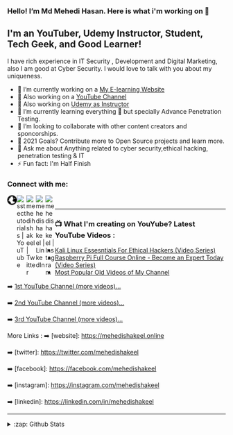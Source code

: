 ### Hello! I’m Md Mehedi Hasan. Here is what i'm working on 👋

## I'm an YouTuber, Udemy Instructor, Student, Tech Geek, and Good Learner!
I have rich experience in IT Security , Development and Digital Marketing, also I am good at Cyber Security. I would love to talk with you about my uniqueness.

- 🔭 I’m currently working on a [My E-learning Website](https://www.sstecacademy.com)
- 🔭 Also working on a [YouTube Channel](https://youtube.com/sstectutorials)
- 🔭 Also working on [Udemy as Instructor](https://www.udemy.com/user/mehedishakeel/)
- 🌱 I’m currently learning everything 🤣 but specially Advance Penetration Testing.
- 👯 I’m looking to collaborate with other content creators and sponcorships.
- 🥅 2021 Goals? Contribute more to Open Source projects and learn more.
- 💬 Ask me about Anything related to cyber security,ethical hacking, penetration testing & IT
- ⚡ Fun fact: I'm Half Finish

### Connect with me:

[<img align="left" alt="mehedishakeel.online" width="22px" src="https://raw.githubusercontent.com/iconic/open-iconic/master/svg/globe.svg" />](https://mehedishakeel.online)
[<img align="left" alt="sstectutorials | YouTube" width="22px" src="https://cdn.jsdelivr.net/npm/simple-icons@v3/icons/youtube.svg" />](youtube.com/sstectutorials)
[<img align="left" alt="mehedihshakeel | Twitter" width="22px" src="https://cdn.jsdelivr.net/npm/simple-icons@v3/icons/twitter.svg" />](https://twitter.com/mehedishakeel)
[<img align="left" alt="mehedishakeel | LinkedIn" width="22px" src="https://cdn.jsdelivr.net/npm/simple-icons@v3/icons/linkedin.svg" />](https://www.linkedin.com/in/mehedishakeel)
[<img align="left" alt="mehedishakeel | Instagram" width="22px" src="https://cdn.jsdelivr.net/npm/simple-icons@v3/icons/instagram.svg" />](http://instagram.com/mehedishakeel/)

<br />

---

### 📺 What I'm creating on YouYube? Latest YouTube Videos :

<!-- YOUTUBE:START -->
- [Kali Linux Essesntials For Ethical Hackers (Video Series)](https://www.youtube.com/playlist?list=PLoAx5AQlvczUemOsfd1OiXAeNkRZdPXte)
- [Raspberry Pi Full Course Online - Become an Expert Today (Video Series)](https://www.youtube.com/watch?v=iYZkGZHWoDQ&list=PLoAx5AQlvczVaBwvu2_oK848xTjlPZptF)
- [Most Popular Old Videos of My Channel](https://www.youtube.com/watch?v=XN10iNZGRBk&list=PUHvUTfxL_9bNQgqzekPWHtg)
<!-- YOUTUBE:END -->

➡️ [1st YouTube Channel (more videos)...](https://youtube.com/sstectutorials)

➡️ [2nd YouTube Channel (more videos)...](https://youtube.com/mehedishakeel)

➡️ [3rd YouTube Channel (more videos)...](https://youtube.com/sstecacademy)

More Links :
➡️ [website]: https://mehedishakeel.online

➡️ [twitter]: https://twitter.com/mehedishakeel

➡️ [facebook]: https://facebook.com/mehedishakeel

➡️ [instagram]: https://instagram.com/mehedishakeel

➡️ [linkedin]: https://linkedin.com/in/mehedishakeel

---

</details>

<details>
  <summary>:zap: Github Stats</summary>

 [![Mehedi Shakeel's github stats](https://github-readme-stats.vercel.app/api?username=mehedihshakeel)](https://github.com/mehedishakeel/github-readme-stats)

</details>

